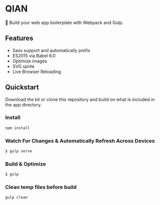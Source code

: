# QIAN
🌿 Build your web app boilerplate with Webpack and Gulp.

## Features
- Sass support and automatically prefix
- ES2015 via Babel 6.0
- Optimize images
- SVG sprite
- Live Browser Reloading

## Quickstart
Download the kit or clone this repository and build on what is included in the app directory.

### Install

```sh
npm install
```

### Watch For Changes & Automatically Refresh Across Devices

```sh
$ gulp serve
```

### Build & Optimize

```sh
$ gulp
```

### Clean temp files before build

```sh
gulp clean
```

